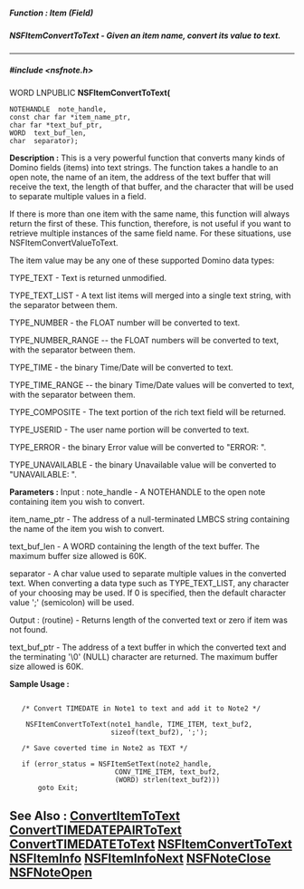 ##### Function : Item (Field)
##### NSFItemConvertToText - Given an item name, convert its value to text.
---
##### #include <nsfnote.h>
WORD LNPUBLIC **NSFItemConvertToText(**

	NOTEHANDLE  note_handle,
	const char far *item_name_ptr,
	char far *text_buf_ptr,
	WORD  text_buf_len,
	char  separator);
**Description :**
This is a very powerful function that converts many kinds of Domino fields 
(items) into text strings. The function takes a handle to an open note, the 
name of an item,  the address of the text buffer that will receive the text, 
the length of that buffer, and the character that will be used to separate 
multiple values in a field.

If there is more than one item with the same name, this function will always 
return the first of these. This function, therefore, is not useful if you want 
to retrieve multiple instances of the same field name. For these situations, 
use NSFItemConvertValueToText.

The item value may be any one of these supported Domino data types: 

TYPE_TEXT - Text is returned unmodified.

TYPE_TEXT_LIST - A text list items will merged into a single text string, with 
the separator between them.

TYPE_NUMBER - the FLOAT number will be converted to text.

TYPE_NUMBER_RANGE -- the FLOAT numbers will be converted to text, with the 
separator between them.

TYPE_TIME - the binary Time/Date will be converted to text.

TYPE_TIME_RANGE -- the binary Time/Date values will be converted to text, with 
the separator between them.

TYPE_COMPOSITE - The text portion of the rich text field will be returned.

TYPE_USERID - The user name portion will be converted to text.

TYPE_ERROR - the binary Error value will be converted to "ERROR: ".

TYPE_UNAVAILABLE - the binary Unavailable value will be converted to 
"UNAVAILABLE: ".

**Parameters :**
Input :
note_handle  -  A NOTEHANDLE to the open note containing item you wish to convert.

item_name_ptr  -  The address of a null-terminated LMBCS string containing the name of the item you wish to convert.

text_buf_len  -  A WORD containing the length of the text buffer. The maximum buffer size allowed is 60K. 

separator  -  A char value used to separate multiple values in the converted text.  When converting a data type such as TYPE_TEXT_LIST, any character of your choosing may be used.  If 0 is specified, then the default character value ';' (semicolon) will be used.

Output :
(routine)  -  Returns length of the converted text or zero if item was not found.


text_buf_ptr  -  The address of a text buffer in which the converted text and the terminating '\0' (NULL) character are returned. The maximum buffer size allowed is 60K.

**Sample Usage :**
```

   /* Convert TIMEDATE in Note1 to text and add it to Note2 */

    NSFItemConvertToText(note1_handle, TIME_ITEM, text_buf2,
                         sizeof(text_buf2), ';');

   /* Save coverted time in Note2 as TEXT */

   if (error_status = NSFItemSetText(note2_handle,
                          CONV_TIME_ITEM, text_buf2,
                          (WORD) strlen(text_buf2)))
       goto Exit;

```
**See Also :**
[ConvertItemToText](D:/md_files/ConvertItemToText.md)
[ConvertTIMEDATEPAIRToText](D:/md_files/ConvertTIMEDATEPAIRToText.md)
[ConvertTIMEDATEToText](D:/md_files/ConvertTIMEDATEToText.md)
[NSFItemConvertToText](D:/md_files/NSFItemConvertToText.md)
[NSFItemInfo](D:/md_files/NSFItemInfo.md)
[NSFItemInfoNext](D:/md_files/NSFItemInfoNext.md)
[NSFNoteClose](D:/md_files/NSFNoteClose.md)
[NSFNoteOpen](D:/md_files/NSFNoteOpen.md)
---
